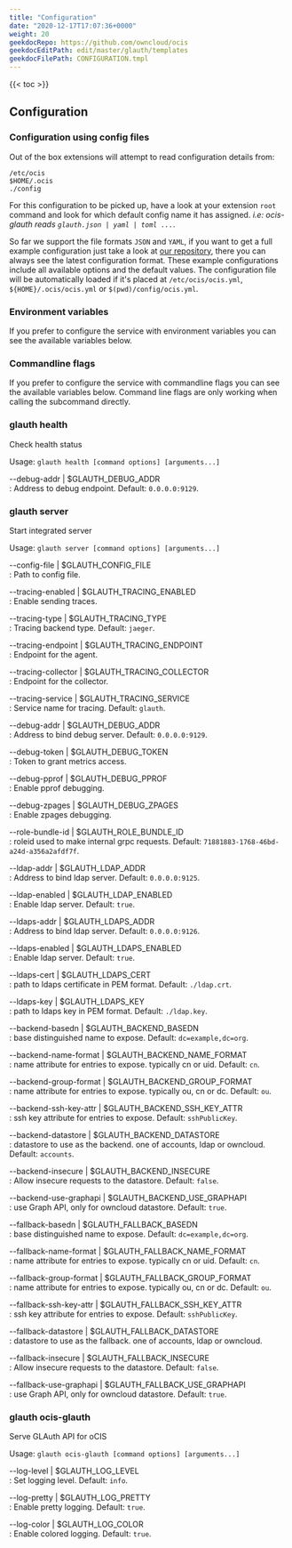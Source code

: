 ```yaml
---
title: "Configuration"
date: "2020-12-17T17:07:36+0000"
weight: 20
geekdocRepo: https://github.com/owncloud/ocis
geekdocEditPath: edit/master/glauth/templates
geekdocFilePath: CONFIGURATION.tmpl
---
```


{{< toc >}}

## Configuration

### Configuration using config files

Out of the box extensions will attempt to read configuration details from:

```console
/etc/ocis
$HOME/.ocis
./config
```

For this configuration to be picked up, have a look at your extension `root` command and look for which default config name it has assigned. *i.e: ocis-glauth reads `glauth.json | yaml | toml ...`*.

So far we support the file formats `JSON` and `YAML`, if you want to get a full example configuration just take a look at [our repository](https://github.com/owncloud/ocis/tree/master/config), there you can always see the latest configuration format. These example configurations include all available options and the default values. The configuration file will be automatically loaded if it's placed at `/etc/ocis/ocis.yml`, `${HOME}/.ocis/ocis.yml` or `$(pwd)/config/ocis.yml`.

### Environment variables

If you prefer to configure the service with environment variables you can see the available variables below.

### Commandline flags

If you prefer to configure the service with commandline flags you can see the available variables below. Command line flags are only working when calling the subcommand directly.

### glauth health

Check health status

Usage: `glauth health [command options] [arguments...]`

--debug-addr | $GLAUTH_DEBUG_ADDR  
: Address to debug endpoint. Default: `0.0.0.0:9129`.

### glauth server

Start integrated server

Usage: `glauth server [command options] [arguments...]`

--config-file | $GLAUTH_CONFIG_FILE  
: Path to config file.

--tracing-enabled | $GLAUTH_TRACING_ENABLED  
: Enable sending traces.

--tracing-type | $GLAUTH_TRACING_TYPE  
: Tracing backend type. Default: `jaeger`.

--tracing-endpoint | $GLAUTH_TRACING_ENDPOINT  
: Endpoint for the agent.

--tracing-collector | $GLAUTH_TRACING_COLLECTOR  
: Endpoint for the collector.

--tracing-service | $GLAUTH_TRACING_SERVICE  
: Service name for tracing. Default: `glauth`.

--debug-addr | $GLAUTH_DEBUG_ADDR  
: Address to bind debug server. Default: `0.0.0.0:9129`.

--debug-token | $GLAUTH_DEBUG_TOKEN  
: Token to grant metrics access.

--debug-pprof | $GLAUTH_DEBUG_PPROF  
: Enable pprof debugging.

--debug-zpages | $GLAUTH_DEBUG_ZPAGES  
: Enable zpages debugging.

--role-bundle-id | $GLAUTH_ROLE_BUNDLE_ID  
: roleid used to make internal grpc requests. Default: `71881883-1768-46bd-a24d-a356a2afdf7f`.

--ldap-addr | $GLAUTH_LDAP_ADDR  
: Address to bind ldap server. Default: `0.0.0.0:9125`.

--ldap-enabled | $GLAUTH_LDAP_ENABLED  
: Enable ldap server. Default: `true`.

--ldaps-addr | $GLAUTH_LDAPS_ADDR  
: Address to bind ldap server. Default: `0.0.0.0:9126`.

--ldaps-enabled | $GLAUTH_LDAPS_ENABLED  
: Enable ldap server. Default: `true`.

--ldaps-cert | $GLAUTH_LDAPS_CERT  
: path to ldaps certificate in PEM format. Default: `./ldap.crt`.

--ldaps-key | $GLAUTH_LDAPS_KEY  
: path to ldaps key in PEM format. Default: `./ldap.key`.

--backend-basedn | $GLAUTH_BACKEND_BASEDN  
: base distinguished name to expose. Default: `dc=example,dc=org`.

--backend-name-format | $GLAUTH_BACKEND_NAME_FORMAT  
: name attribute for entries to expose. typically cn or uid. Default: `cn`.

--backend-group-format | $GLAUTH_BACKEND_GROUP_FORMAT  
: name attribute for entries to expose. typically ou, cn or dc. Default: `ou`.

--backend-ssh-key-attr | $GLAUTH_BACKEND_SSH_KEY_ATTR  
: ssh key attribute for entries to expose. Default: `sshPublicKey`.

--backend-datastore | $GLAUTH_BACKEND_DATASTORE  
: datastore to use as the backend. one of accounts, ldap or owncloud. Default: `accounts`.

--backend-insecure | $GLAUTH_BACKEND_INSECURE  
: Allow insecure requests to the datastore. Default: `false`.

--backend-use-graphapi | $GLAUTH_BACKEND_USE_GRAPHAPI  
: use Graph API, only for owncloud datastore. Default: `true`.

--fallback-basedn | $GLAUTH_FALLBACK_BASEDN  
: base distinguished name to expose. Default: `dc=example,dc=org`.

--fallback-name-format | $GLAUTH_FALLBACK_NAME_FORMAT  
: name attribute for entries to expose. typically cn or uid. Default: `cn`.

--fallback-group-format | $GLAUTH_FALLBACK_GROUP_FORMAT  
: name attribute for entries to expose. typically ou, cn or dc. Default: `ou`.

--fallback-ssh-key-attr | $GLAUTH_FALLBACK_SSH_KEY_ATTR  
: ssh key attribute for entries to expose. Default: `sshPublicKey`.

--fallback-datastore | $GLAUTH_FALLBACK_DATASTORE  
: datastore to use as the fallback. one of accounts, ldap or owncloud.

--fallback-insecure | $GLAUTH_FALLBACK_INSECURE  
: Allow insecure requests to the datastore. Default: `false`.

--fallback-use-graphapi | $GLAUTH_FALLBACK_USE_GRAPHAPI  
: use Graph API, only for owncloud datastore. Default: `true`.

### glauth ocis-glauth

Serve GLAuth API for oCIS

Usage: `glauth ocis-glauth [command options] [arguments...]`

--log-level | $GLAUTH_LOG_LEVEL  
: Set logging level. Default: `info`.

--log-pretty | $GLAUTH_LOG_PRETTY  
: Enable pretty logging. Default: `true`.

--log-color | $GLAUTH_LOG_COLOR  
: Enable colored logging. Default: `true`.

